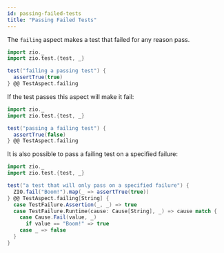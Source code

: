 ```yaml
---
id: passing-failed-tests 
title: "Passing Failed Tests"
---
```


The `failing` aspect makes a test that failed for any reason pass.

```scala mdoc:compile-only
import zio._
import zio.test.{test, _}

test("failing a passing test") {
  assertTrue(true)
} @@ TestAspect.failing
```

If the test passes this aspect will make it fail:

```scala mdoc:compile-only
import zio._
import zio.test.{test, _}

test("passing a failing test") {
  assertTrue(false)
} @@ TestAspect.failing
```

It is also possible to pass a failing test on a specified failure:

```scala mdoc:compile-only
import zio._
import zio.test.{test, _}

test("a test that will only pass on a specified failure") {
  ZIO.fail("Boom!").map(_ => assertTrue(true))
} @@ TestAspect.failing[String] {
  case TestFailure.Assertion(_, _) => true
  case TestFailure.Runtime(cause: Cause[String], _) => cause match {
    case Cause.Fail(value, _)
      if value == "Boom!" => true
    case _ => false
  }
}
```

